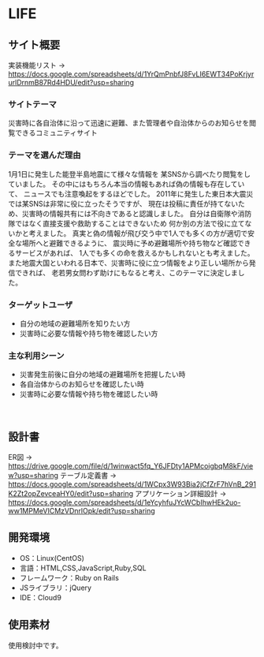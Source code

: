# LIFE

## サイト概要
実装機能リスト → https://docs.google.com/spreadsheets/d/1YrQmPnbfJ8FvLI6EWT34PoKrjyrurlDrnmB87Rd4HDU/edit?usp=sharing

### サイトテーマ
災害時に各自治体に沿って迅速に避難、また管理者や自治体からのお知らせを閲覧できるコミュニティサイト

### テーマを選んだ理由
1月1日に発生した能登半島地震にて様々な情報を
某SNSから調べたり閲覧をしていました。
その中にはもちろん本当の情報もあれば偽の情報も存在していて、
ニュースでも注意喚起をするほどでした。
2011年に発生した東日本大震災では某SNSは非常に役に立ったそうですが、
現在は投稿に責任が持てないため、災害時の情報共有には不向きであると認識しました。
自分は自衛隊や消防隊ではなく直接支援や救助することはできないため
何か別の方法で役に立てないかと考えました。
真実と偽の情報が飛び交う中で1人でも多くの方が適切で安全な場所へと避難できるように、
震災時に予め避難場所や持ち物など確認できるサービスがあれば、
1人でも多くの命を救えるかもしれないとも考えました。
また地震大国といわれる日本で、災害時に役に立つ情報をより正しい場所から発信できれば、
老若男女問わず助けにもなると考え、このテーマに決定しました。

### ターゲットユーザ
* 自分の地域の避難場所を知りたい方
* 災害時に必要な情報や持ち物を確認したい方
​
### 主な利用シーン
* 災害発生前後に自分の地域の避難場所を把握したい時
* 各自治体からのお知らせを確認したい時
* 災害時に必要な情報や持ち物を確認したい時

​
## 設計書
ER図 → https://drive.google.com/file/d/1winwact5fq_Y6JFDty1APMcoigbqM8kF/view?usp=sharing
テーブル定義書 → https://docs.google.com/spreadsheets/d/1WCpx3W93Bia2jCfZrF7hVnB_291K2Zt2opZevceaHY0/edit?usp=sharing
アプリケーション詳細設計 → https://docs.google.com/spreadsheets/d/1eYcyhfuJYcWCbIhwHEk2uo-ww1MPMeVICMzVDnrlOpk/edit?usp=sharing

## 開発環境
- OS：Linux(CentOS)
- 言語：HTML,CSS,JavaScript,Ruby,SQL
- フレームワーク：Ruby on Rails
- JSライブラリ：jQuery
- IDE：Cloud9
​
## 使用素材
使用検討中です。